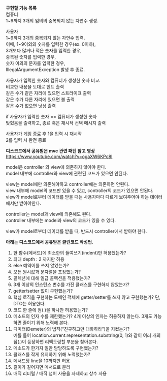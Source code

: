 **구현할 기능 목록**  
컴퓨터  
1~9까지 3개의 임의의 중복되지 않는 자연수 생성.

사용자  
1~9까지 3개의 중복되지 않는 자연수 입력.  
이때, 1~9이외의 숫자를 입력한 경우(ex. 0이하),  
3개보다 많거나 적은 숫자를 입력한 경우,  
중복된 숫자를 입력한 경우,  
숫자 이외의 문자를 입력한 경우,  
IllegalArgumentException 발생 후 종료.

사용자가 입력한 숫자와 컴퓨터가 생성한 숫자 비교.  
비교한 내용을 토대로 힌트 출력  
같은 수가 같은 자리에 있으면 스트라이크 출력  
같은 수가 다른 자리에 있으면 볼 출력  
같은 수가 없으면 낫싱 출력

if 사용자가 입력한 숫자 == 컴퓨터가 생성한 숫자  
맞혔음을 출력하고, 종료 혹은 재시작 선택 메시지 출력

사용자가 게임 종료 후 1을 입력 시 재시작  
2를 입력 시 완전 종료

**디스코드에서 공유받은 mvc 관련 패턴 참고 영상**  
https://www.youtube.com/watch?v=ogaXW6KPc8I

model은 controller 와 view에 의존하지 않아야 한다.  
model 내부에 controller와 view에 관련된 코드가 있으면 안된다.

view는 model에만 의존해야하고 controller에는 의존하면 안된다.  
view 내부에 model의 코드만 있을 수 있고, controller의 코드가 있으면 안된다.  
view가 model로부터 데이터를 받을 때는 사용자마다 다르게 보여주어야 하는 데이터에서만 받아야한다.

controller는 model과 view에 의존해도 된다.  
controller 내부에는 model과 view의 코드가 있을 수 있다.

view가 model로부터 데이터를 받을 때, 반드시 controller에서 받아야 한다.

**아래는 디스코드에서 공유받은 클린코드 작성법.**

1. 한 함수(메서드)에 최소한의 들여쓰기(indent)만 허용했는가?
2. 최대 depth : 2 까지만 허용
3. else 예약어를 쓰지 않았는가?
4. 모든 원시값과 문자열을 포장했는가?
5. 콜렉션에 대해 일급 콜렉션을 적용했는가?
6. 3개 이상의 인스턴스 변수를 가진 클래스를 구현하지 않았는가?
7. getter/setter 없이 구현했는가?
8. 핵심 로직을 구현하는 도메인 객체에 getter/setter를 쓰지 않고 구현했는가? 단, DTO는 허용한다.
9. 코드 한 줄에 점(.)을 하나만 허용했는가?
10. 메소드의 인자 수를 제한했는가? 4개 이상의 인자는 허용하지 않는다. 3개도 가능하면 줄이기 위해 노력해 본다.
11. 디미터(Demeter)의 법칙(“친구하고만 대화하라”)을 지켰는가?  
    예를 들어 location.current.representation.substring(0, 1)와 같이 여러 개의 점(.)이 등장하면 리팩토링할
    부분을 찾아본다.
12. 메소드가 한가지 일만 담당하도록 구현했는가?
13. 클래스를 작게 유지하기 위해 노력했는가?
14. 메서드당 line을 10까지만 허용
15. 길이가 길어지면 메서드로 분리
16. 매직 리터럴 / 매직 넘버 사용을 자제하고 상수 사용